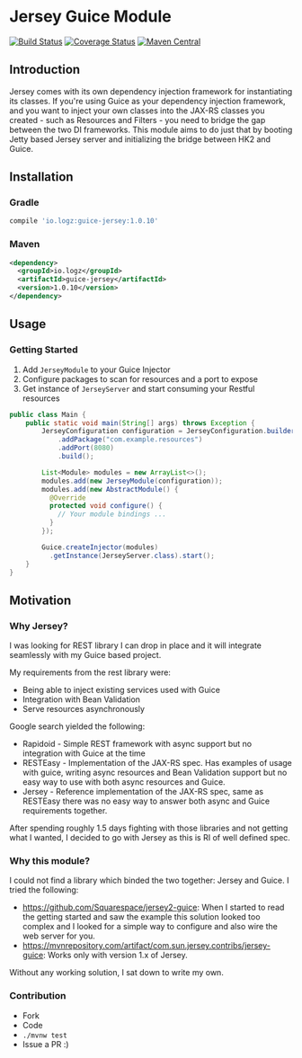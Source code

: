 # Jersey Guice Module
[![Build Status](https://travis-ci.org/logzio/guice-jersey.svg?branch=master)](https://travis-ci.org/logzio/guice-jersey)
[![Coverage Status](https://coveralls.io/repos/logzio/guice-jersey/badge.svg?branch=master)](https://coveralls.io/r/logzio/guice-jersey?branch=master)
[![Maven Central](https://maven-badges.herokuapp.com/maven-central/io.logz/guice-jersey/badge.svg)](https://maven-badges.herokuapp.com/maven-central/io.logz/guice-jersey)

## Introduction
Jersey comes with its own dependency injection framework for instantiating its classes.
If you're using Guice as your dependency injection framework, and you want to inject your own classes into the JAX-RS classes you created - such as Resources and Filters - you need to bridge the gap between the two DI frameworks.
This module aims to do just that by booting Jetty based Jersey server and initializing the bridge between HK2 and Guice.

## Installation

### Gradle

```groovy
compile 'io.logz:guice-jersey:1.0.10'
```

### Maven

```xml
<dependency>
  <groupId>io.logz</groupId>
  <artifactId>guice-jersey</artifactId>
  <version>1.0.10</version>
</dependency>
```
## Usage

### Getting Started

1. Add `JerseyModule` to your Guice Injector
2. Configure packages to scan for resources and a port to expose
3. Get instance of `JerseyServer` and start consuming your Restful resources

```java
public class Main {
    public static void main(String[] args) throws Exception {
        JerseyConfiguration configuration = JerseyConfiguration.builder()
            .addPackage("com.example.resources")
            .addPort(8080)
            .build();

        List<Module> modules = new ArrayList<>();        
        modules.add(new JerseyModule(configuration));
        modules.add(new AbstractModule() {
          @Override
          protected void configure() {
            // Your module bindings ...
          }
        });

        Guice.createInjector(modules)
          .getInstance(JerseyServer.class).start();
    }
}
```

## Motivation

### Why Jersey?
I was looking for REST library I can drop in place and it will integrate seamlessly with my Guice based project.

My requirements from the rest library were:
- Being able to inject existing services used with Guice
- Integration with Bean Validation
- Serve resources asynchronously

Google search yielded the following:
- Rapidoid - Simple REST framework with async support but no integration with Guice at the time
- RESTEasy - Implementation of the JAX-RS spec. Has examples of usage with guice, writing async resources and Bean Validation support
but no easy way to use with both async resources and Guice.
- Jersey - Reference implementation of the JAX-RS spec, same as RESTEasy there was no easy way to answer both async and Guice requirements together.

After spending roughly 1.5 days fighting with those libraries and not getting what I wanted, I decided to go with Jersey as this is RI of well defined spec.

### Why this module?
I could not find a library which binded the two together: Jersey and Guice. I tried the following:
- https://github.com/Squarespace/jersey2-guice:
When I started to read the getting started and saw the example this solution looked too complex and
I looked for a simple way to configure and also wire the web server for you.
- https://mvnrepository.com/artifact/com.sun.jersey.contribs/jersey-guice:
Works only with version 1.x of Jersey.

Without any working solution, I sat down to write my own.

### Contribution
 - Fork
 - Code
 - ```./mvnw test```
 - Issue a PR :)
